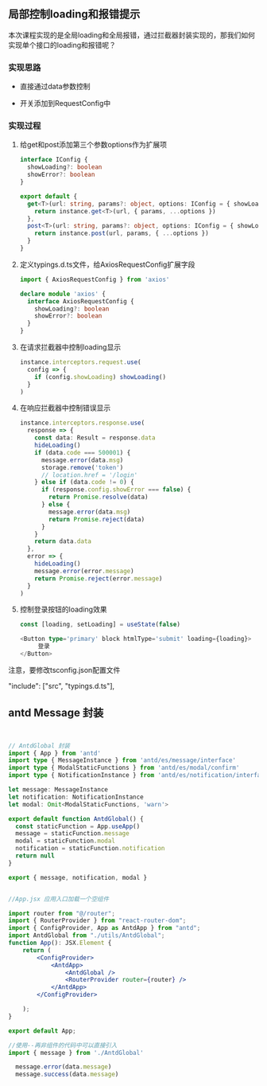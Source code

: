 ## 局部控制loading和报错提示

本次课程实现的是全局loading和全局报错，通过拦截器封装实现的，那我们如何实现单个接口的loading和报错呢？

### 实现思路

- 直接通过data参数控制

- 开关添加到RequestConfig中

### 实现过程

1. 给get和post添加第三个参数options作为扩展项
   
   ```ts
   interface IConfig {
     showLoading?: boolean
     showError?: boolean
   }
   
   export default {
     get<T>(url: string, params?: object, options: IConfig = { showLoading: true, showError: true }) {
       return instance.get<T>(url, { params, ...options })
     },
     post<T>(url: string, params?: object, options: IConfig = { showLoading: true, showError: true }): Promise<T> {
       return instance.post(url, params, { ...options })
     }
   }
   ```

2. 定义typings.d.ts文件，给AxiosRequestConfig扩展字段
   
   ```ts
   import { AxiosRequestConfig } from 'axios'
   
   declare module 'axios' {
     interface AxiosRequestConfig {
       showLoading?: boolean
       showError?: boolean
     }
   }
   ```

3. 在请求拦截器中控制loading显示
   
   ```ts
   instance.interceptors.request.use(
     config => {
       if (config.showLoading) showLoading()
     }
   )
   ```

4. 在响应拦截器中控制错误显示
   
   ```ts
   instance.interceptors.response.use(
     response => {
       const data: Result = response.data
       hideLoading()
       if (data.code === 500001) {
         message.error(data.msg)
         storage.remove('token')
         // location.href = '/login'
       } else if (data.code != 0) {
         if (response.config.showError === false) {
           return Promise.resolve(data)
         } else {
           message.error(data.msg)
           return Promise.reject(data)
         }
       }
       return data.data
     },
     error => {
       hideLoading()
       message.error(error.message)
       return Promise.reject(error.message)
     }
   )
   ```

5. 控制登录按钮的loading效果
   
   ```ts
   const [loading, setLoading] = useState(false)
   
   <Button type='primary' block htmlType='submit' loading={loading}>
        登录
   </Button>
   ```

 注意，要修改tsconfig.json配置文件

  "include": ["src", "typings.d.ts"],

 



## antd Message 封装

```typescript


// AntdGlobal 封装
import { App } from 'antd'
import type { MessageInstance } from 'antd/es/message/interface'
import type { ModalStaticFunctions } from 'antd/es/modal/confirm'
import type { NotificationInstance } from 'antd/es/notification/interface'

let message: MessageInstance
let notification: NotificationInstance
let modal: Omit<ModalStaticFunctions, 'warn'>

export default function AntdGlobal() {
  const staticFunction = App.useApp()
  message = staticFunction.message
  modal = staticFunction.modal
  notification = staticFunction.notification
  return null
}

export { message, notification, modal }

```

```jsx

//App.jsx 应用入口加载一个空组件

import router from "@/router";
import { RouterProvider } from "react-router-dom";
import { ConfigProvider, App as AntdApp } from "antd";
import AntdGlobal from "./utils/AntdGlobal";
function App(): JSX.Element {
    return (
        <ConfigProvider>
            <AntdApp>
                <AntdGlobal />
                <RouterProvider router={router} />
            </AntdApp>
        </ConfigProvider>

    );
}

export default App;


```

```typescript
//使用--再非组件的代码中可以直接引入
import { message } from './AntdGlobal'

  message.error(data.message)
  message.success(data.message)
```

